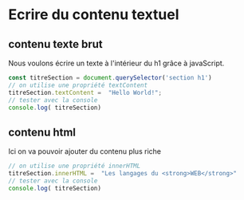 
# Ecrire du contenu textuel
## contenu texte brut 
Nous voulons écrire un texte à l'intérieur du h1 grâce à javaScript.  
```js
const titreSection = document.querySelector('section h1')
// on utilise une propriété textContent
titreSection.textContent =  "Hello World!";
// tester avec la console
console.log( titreSection)
```
## contenu html
Ici on va pouvoir ajouter du contenu plus riche
```js
// on utilise une propriété innerHTML
titreSection.innerHTML =  "Les langages du <strong>WEB</strong>"
// tester avec la console
console.log( titreSection)
```
   


